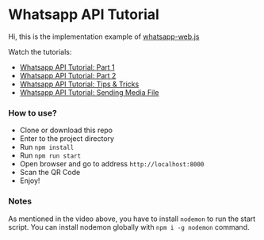 # Whatsapp API Tutorial

Hi, this is the implementation example of <a href="https://github.com/pedroslopez/whatsapp-web.js">whatsapp-web.js</a>

Watch the tutorials:
- <a href="https://youtu.be/IRRiN2ZQDc8">Whatsapp API Tutorial: Part 1</a>
- <a href="https://youtu.be/hYpRQ_FE1JI">Whatsapp API Tutorial: Part 2</a>
- <a href="https://youtu.be/uBu7Zfba1zA">Whatsapp API Tutorial: Tips & Tricks</a>
- <a href="https://youtu.be/ksVBXF-6Jtc">Whatsapp API Tutorial: Sending Media File</a>

### How to use?
- Clone or download this repo
- Enter to the project directory
- Run `npm install`
- Run `npm run start`
- Open browser and go to address `http://localhost:8000`
- Scan the QR Code
- Enjoy!

### Notes
As mentioned in the video above, you have to install `nodemon` to run the start script. You can install nodemon globally with `npm i -g nodemon` command.
